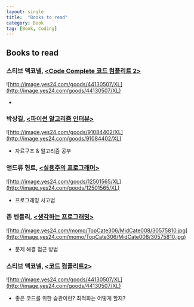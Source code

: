 ```yaml
---
layout: single
title:  "Books to read" 
category: Book
tag: [Book, Coding]
---
```


## Books to read


### 스티브 맥코넬, [<Code Complete 코드 컴플리트 2>](http://www.yes24.com/Product/Goods/44130507)

![http://image.yes24.com/goods/44130507/XL](http://image.yes24.com/goods/44130507/XL)

*

### 박상길, [<파이썬 알고리즘 인터뷰>](http://www.yes24.com/Product/Goods/91084402)

![http://image.yes24.com/goods/91084402/XL](http://image.yes24.com/goods/91084402/XL)

* 자료구조 & 알고리즘 공부


### 앤드류 헌트, [<실용주의 프로그래머>](http://www.yes24.com/Product/Goods/12501565)

![http://image.yes24.com/goods/12501565/XL](http://image.yes24.com/goods/12501565/XL)

* 프로그래밍 사고법

### 존 벤틀리, [<생각하는 프로그래밍>](http://www.yes24.com/Product/Goods/11686227)

![http://image.yes24.com/momo/TopCate306/MidCate008/30575810.jpg](http://image.yes24.com/momo/TopCate306/MidCate008/30575810.jpg)

* 문제 해결 접근 방법

### 스티브 맥코넬, [<코드 컴플리트2>](http://www.yes24.com/Product/Goods/44130507)

![http://image.yes24.com/goods/44130507/XL](http://image.yes24.com/goods/44130507/XL)

* 좋은 코드를 위한 습관이란? 최적화는 어떻게 할지?